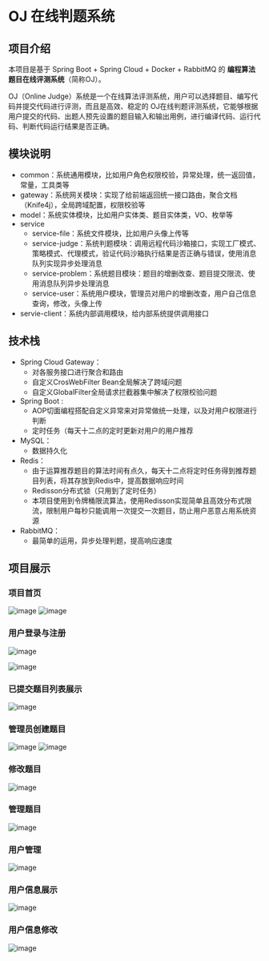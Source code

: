 # OJ 在线判题系统

## 项目介绍

本项目是基于 Spring Boot + Spring Cloud + Docker + RabbitMQ 的 **编程算法题目在线评测系统**（简称OJ）。

OJ（Online Judge）系统是一个在线算法评测系统，用户可以选择题目、编写代码并提交代码进行评测，而且是高效、稳定的 OJ在线判题评测系统，它能够根据用户提交的代码、出题人预先设置的题目输入和输出用例，进行编译代码、运行代码、判断代码运行结果是否正确。


## 模块说明
- common：系统通用模块，比如用户角色权限校验，异常处理，统一返回值，常量，工具类等
- gateway：系统网关模块：实现了给前端返回统一接口路由，聚合文档（Knife4j），全局跨域配置，权限校验等
- model：系统实体模块，比如用户实体类、题目实体类，VO、枚举等
- service
  - service-file：系统文件模块，比如用户头像上传等
  - service-judge：系统判题模块：调用远程代码沙箱接口，实现工厂模式、策略模式、代理模式，验证代码沙箱执行结果是否正确与错误，使用消息队列实现异步处理消息
  - service-problem：系统题目模块：题目的增删改查、题目提交限流、使用消息队列异步处理消息
  - service-user：系统用户模块，管理员对用户的增删改查，用户自己信息查询，修改，头像上传
- servie-client：系统内部调用模块，给内部系统提供调用接口


## 技术栈



- Spring Cloud Gateway：
  - 对各服务接口进行聚合和路由
  - 自定义CrosWebFilter Bean全局解决了跨域问题
  - 自定义GlobalFilter全局请求拦截器集中解决了权限校验问题
- Spring Boot :
  - AOP切面编程搭配自定义异常来对异常做统一处理，以及对用户权限进行判断
  - 定时任务（每天十二点的定时更新对用户的用户推荐
- MySQL：
  - 数据持久化
- Redis：
  - 由于运算推荐题目的算法时间有点久，每天十二点将定时任务得到推荐题目列表，将其存放到Redis中，提高数据响应时间
  - Redisson分布式锁（只用到了定时任务）
  - 本项目使用到令牌桶限流算法，使用Redisson实现简单且高效分布式限流，限制用户每秒只能调用一次提交一次题目，防止用户恶意占用系统资源
- RabbitMQ：
  - 最简单的运用，异步处理判题，提高响应速度
 

    
 
## 项目展示

### 项目首页
![image](https://github.com/Yu6A/yu-oj-backend/assets/97829326/4a66f220-8d35-4ea0-b964-c3fcd94921c7)
![image](https://github.com/Yu6A/yu-oj-backend/assets/97829326/c5a04158-79db-4af5-aea1-4919a322c071)


### 用户登录与注册
![image](https://github.com/Yu6A/yu-oj-backend/assets/97829326/6e6d940f-48a6-432e-a788-8954a896c123)

![image](https://github.com/Yu6A/yu-oj-backend/assets/97829326/f35d18a7-f53d-43ef-8479-d62aa7e7c458)

### 已提交题目列表展示
![image](https://github.com/Yu6A/yu-oj-backend/assets/97829326/efb32d51-9a66-4feb-ac5f-5557814df102)


### 管理员创建题目
![image](https://github.com/Yu6A/yu-oj-backend/assets/97829326/efe312a9-4365-44a3-857f-242de96b8dd9)
![image](https://github.com/Yu6A/yu-oj-backend/assets/97829326/250087cf-386d-440f-8b96-0b4b7ca8de7c)

### 修改题目
![image](https://github.com/Yu6A/yu-oj-backend/assets/97829326/9d15a032-3768-4ed3-9b50-7c31e985766a)

### 管理题目
![image](https://github.com/Yu6A/yu-oj-backend/assets/97829326/97671ec8-9035-4e84-b301-39875496a6e9)

### 用户管理
![image](https://github.com/Yu6A/yu-oj-backend/assets/97829326/f3e103e3-f44c-438b-8e3d-f00cf8dbf725)

### 用户信息展示
![image](https://github.com/Yu6A/yu-oj-backend/assets/97829326/81a01996-7913-425a-a63b-2706fd18448c)

### 用户信息修改
![image](https://github.com/Yu6A/yu-oj-backend/assets/97829326/16b52f60-cad7-4840-bc9f-97dafc3cb499)

